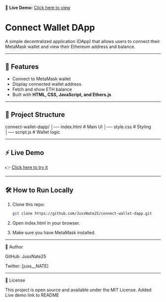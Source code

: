 🔗 **Live Demo:** [Click here to view](https://jussnate25.github.io/connect-wallet-dapp/)
# Connect Wallet DApp

A simple decentralized application (DApp) that allows users to connect their MetaMask wallet and view their Ethereum address and balance.  

---

## 🚀 Features
- Connect to MetaMask wallet  
- Display connected wallet address  
- Fetch and show ETH balance  
- Built with **HTML, CSS, JavaScript, and Ethers.js**  

---

## 📂 Project Structure

connect-wallet-dapp/ │── index.html    # Main UI │── style.css     # Styling │── script.js     # Wallet logic

---

## ⚡ Live Demo
👉 [Click here to try it](https://jussnate25.github.io/connect-wallet-dapp/)  

---

## 🛠️ How to Run Locally
1. Clone this repo:
   ```bash
   git clone https://github.com/JussNate25/connect-wallet-dapp.git

2. Open index.html in your browser.


3. Make sure you have MetaMask installed.




---

👤 Author

GitHub: JussNate25

Twitter: [juss__NATE]



---

📜 License

This project is open source and available under the MIT License.
Added Live demo link to README
